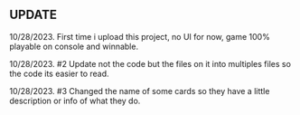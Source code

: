## UPDATE

10/28/2023. First time i upload this project, no UI for now, game 100% playable on console and winnable.

10/28/2023. #2 Update not the code but the files on it into multiples files so the code its easier to read.

10/28/2023. #3 Changed the name of some cards so they have a little description or info of what they do.
